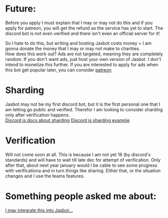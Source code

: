 # Future:
Before you apply I must explain that I may or may not do this and if you apply for patreon, you will get the refund as the service has yet to start. The discord bot is not even verified and there isn't even an official server for it!

So I hate to do this, but writing and hosting Jasbot costs money + I am gonna donate the money that I may or may not make to charities.		
How does this work out? Ads are not targeted, meaning they are completely random. If you don't want ads, just host your own version of Jasbot. I don't intend to monetize this further. If you are interested to apply for ads when this bot get popular later, you can consider [patreon](https://www.patreon.com/Pendragonscode/membership)

# Sharding
Jasbot may not be my first discord bot, but it is the first personal one that I am letting go public and verified. Therefor I am looking to consider sharding only after verification happens.		
[Discord js docs about sharding](https://discordjs.guide/sharding/#when-to-shard)
[Discord js sharding example](https://github.com/discordjs/guide/tree/main/code-samples/sharding/getting-started)

# Verification
Will not come soon at all. This is because I am not yet 16 (by discord's standards) and will have to wait till late dec for attempt of verification.
Only after that, about next year january would I be cable to see some progress with verificationa and in turn things like sharing. Either that, or the situation changes and I use the teams features.

# Something people asked me about:
[I may integrate this into Jasbot...](https://ntfy.sh/)
